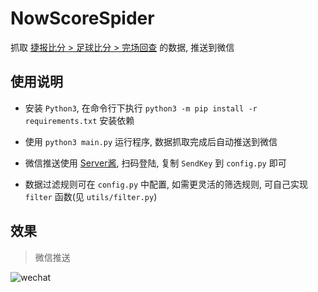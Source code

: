 # NowScoreSpider

抓取 [捷报比分 > 足球比分 > 完场回查](http://score.nowscore.com/1x2/bet007history.htm) 的数据, 推送到微信

## 使用说明

- 安装 `Python3`, 在命令行下执行 `python3 -m pip install -r requirements.txt` 安装依赖

- 使用 `python3 main.py` 运行程序, 数据抓取完成后自动推送到微信

- 微信推送使用 [Server酱](https://sct.ftqq.com/login), 扫码登陆, 复制 `SendKey` 到 `config.py` 即可

- 数据过滤规则可在 `config.py` 中配置, 如需更灵活的筛选规则, 可自己实现 `filter` 函数(见 `utils/filter.py`)

## 效果

> 微信推送

![wechat](https://s4.ax1x.com/2022/01/09/7ihPx0.jpg)
